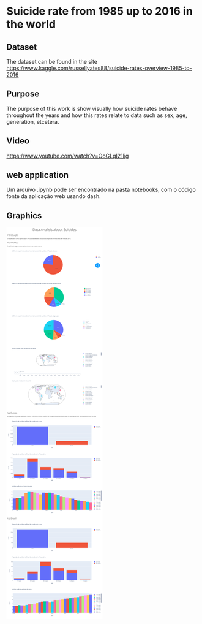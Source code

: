 # Suicide rate from 1985 up to 2016 in the world

## Dataset
The dataset can be found in the site https://www.kaggle.com/russellyates88/suicide-rates-overview-1985-to-2016

## Purpose
The purpose of this work is show visually how suicide rates behave throughout the years and how this rates relate to data such as sex, age, generation, etcetera.

## Video
https://www.youtube.com/watch?v=OoGLqI21lig

## web application
Um arquivo .ipynb pode ser encontrado na pasta notebooks, com o código fonte da aplicação web usando dash.

## Graphics
<img src="images/img.png"></img>
